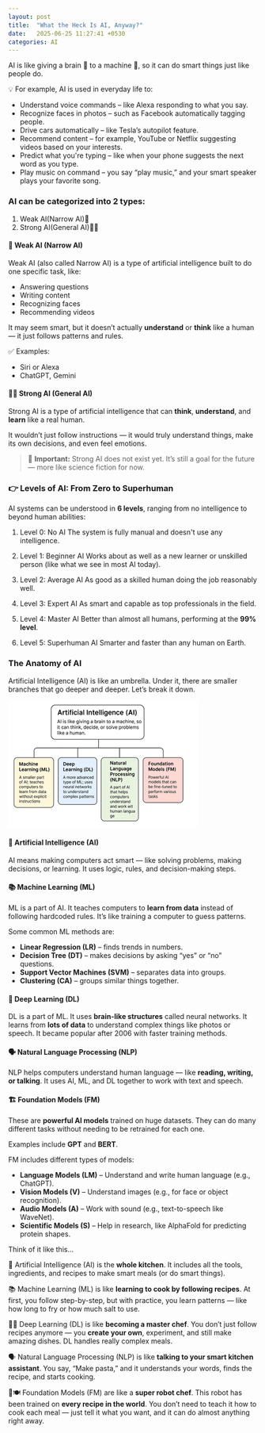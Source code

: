 ```yaml
---
layout: post
title:  "What the Heck Is AI, Anyway?"
date:   2025-06-25 11:27:41 +0530
categories: AI
---
```

AI is like giving a brain 🧠 to a machine 🤖, so it can do smart things just like people do.

💡 For example, AI is used in everyday life to:
* Understand voice commands – like Alexa responding to what you say.
* Recognize faces in photos – such as Facebook automatically tagging people.
* Drive cars automatically – like Tesla’s autopilot feature.
* Recommend content – for example, YouTube or Netflix suggesting videos based on your interests.
* Predict what you're typing – like when your phone suggests the next word as you type.
* Play music on command – you say “play music,” and your smart speaker plays your favorite song.

### AI can be categorized into 2 types:
1. Weak AI(Narrow AI)🧠
2. Strong AI(General AI)🧠💡

#### 🧠 Weak AI (Narrow AI)

Weak AI (also called Narrow AI) is a type of artificial intelligence built to do one specific task, like:
- Answering questions
- Writing content
- Recognizing faces
- Recommending videos

It may seem smart, but it doesn’t actually **understand** or **think** like a human — it just follows patterns and rules.

✅ Examples:
- Siri or Alexa
- ChatGPT, Gemini

#### 🧠💡 Strong AI (General AI)
Strong AI is a type of artificial intelligence that can **think**, **understand**, and **learn** like a real human.

It wouldn’t just follow instructions — it would truly understand things, make its own decisions, and even feel emotions.

> 🚫 **Important:** Strong AI does not exist yet. It’s still a goal for the future — more like science fiction for now.

### 👉 Levels of AI: From Zero to Superhuman
AI systems can be understood in **6 levels**, ranging from no intelligence to beyond human abilities:

1. Level 0: No AI
The system is fully manual and doesn't use any intelligence.

2. Level 1: Beginner AI
Works about as well as a new learner or unskilled person (like what we see in most AI today).

3. Level 2: Average AI
As good as a skilled human doing the job reasonably well.

4. Level 3: Expert AI
As smart and capable as top professionals in the field.

5. Level 4: Master AI
Better than almost all humans, performing at the **99% level**.

6. Level 5: Superhuman AI
Smarter and faster than any human on Earth.

### The Anatomy of AI

Artificial Intelligence (AI) is like an umbrella. Under it, there are smaller branches that go deeper and deeper. Let’s break it down.

![AI and Its Subsets](/ai_layer.png)


#### 🤖 Artificial Intelligence (AI)

AI means making computers act smart — like solving problems, making decisions, or learning.
It uses logic, rules, and decision-making steps.

#### 📚 Machine Learning (ML)

ML is a part of AI.
It teaches computers to **learn from data** instead of following hardcoded rules.
It’s like training a computer to guess patterns.

Some common ML methods are:

- **Linear Regression (LR)** – finds trends in numbers.
- **Decision Tree (DT)** – makes decisions by asking “yes” or “no” questions.
- **Support Vector Machines (SVM)** – separates data into groups.
- **Clustering (CA)** – groups similar things together.

#### 🧠 Deep Learning (DL)

DL is a part of ML.
It uses **brain-like structures** called neural networks.
It learns from **lots of data** to understand complex things like photos or speech.
It became popular after 2006 with faster training methods.

#### 🗣️ Natural Language Processing (NLP)

NLP helps computers understand human language — like **reading, writing, or talking**.
It uses AI, ML, and DL together to work with text and speech.

#### 🏗️ Foundation Models (FM)

These are **powerful AI models** trained on huge datasets.
They can do many different tasks without needing to be retrained for each one.

Examples include **GPT** and **BERT**.

FM includes different types of models:

- **Language Models (LM)** – Understand and write human language (e.g., ChatGPT).
- **Vision Models (V)** – Understand images (e.g., for face or object recognition).
- **Audio Models (A)** – Work with sound (e.g., text-to-speech like WaveNet).
- **Scientific Models (S)** – Help in research, like AlphaFold for predicting protein shapes.

Think of it like this...

🤖 Artificial Intelligence (AI) is the **whole kitchen**. It includes all the tools, ingredients, and recipes to make smart meals (or do smart things).

📚 Machine Learning (ML) is like **learning to cook by following recipes**. At first, you follow step-by-step, but with practice, you learn patterns — like how long to fry or how much salt to use.

👨‍🍳 Deep Learning (DL) is like **becoming a master chef**. You don’t just follow recipes anymore — you **create your own**, experiment, and still make amazing dishes. DL handles really complex meals.

🗣️ Natural Language Processing (NLP) is like **talking to your smart kitchen assistant**. You say, “Make pasta,” and it understands your words, finds the recipe, and starts cooking.

🤖🍽️ Foundation Models (FM) are like a **super robot chef**. This robot has been trained on **every recipe in the world**. You don’t need to teach it how to cook each meal — just tell it what you want, and it can do almost anything right away.
